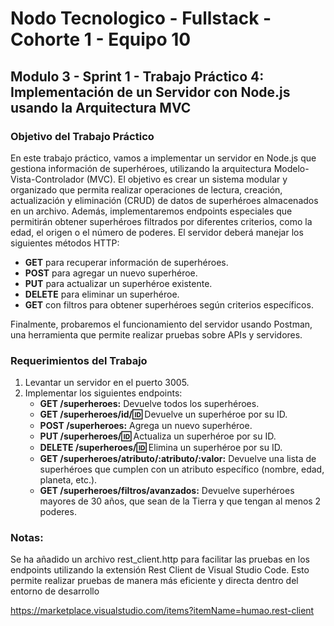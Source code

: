 # Nodo Tecnologico - Fullstack - Cohorte 1 - Equipo 10

## Modulo 3 - Sprint 1 - Trabajo Práctico 4: Implementación de un Servidor con Node.js usando la Arquitectura MVC

### Objetivo del Trabajo Práctico

En este trabajo práctico, vamos a implementar un servidor en Node.js que gestiona información de superhéroes, utilizando la arquitectura Modelo-Vista-Controlador (MVC). El objetivo es crear un sistema modular y organizado que permita realizar operaciones de lectura, creación, actualización y eliminación (CRUD) de datos de superhéroes almacenados en un archivo. Además, implementaremos endpoints especiales que permitirán obtener superhéroes filtrados por diferentes criterios, como la edad, el origen o el número de poderes.
El servidor deberá manejar los siguientes métodos HTTP:

- **GET** para recuperar información de superhéroes.
- **POST** para agregar un nuevo superhéroe.
- **PUT** para actualizar un superhéroe existente.
- **DELETE** para eliminar un superhéroe.
- **GET** con filtros para obtener superhéroes según criterios específicos.

Finalmente, probaremos el funcionamiento del servidor usando Postman, una herramienta que permite realizar pruebas sobre APIs y servidores.

### Requerimientos del Trabajo

1. Levantar un servidor en el puerto 3005.
2. Implementar los siguientes endpoints:
   - **GET /superheroes:** Devuelve todos los superhéroes.
   - **GET /superheroes/id/:id:** Devuelve un superhéroe por su ID.
   - **POST /superheroes:** Agrega un nuevo superhéroe.
   - **PUT /superheroes/:id:** Actualiza un superhéroe por su ID.
   - **DELETE /superheroes/:id:** Elimina un superhéroe por su ID.
   - **GET /superheroes/atributo/:atributo/:valor:** Devuelve una lista de superhéroes que cumplen con un atributo específico (nombre, edad, planeta, etc.).
   - **GET /superheroes/filtros/avanzados:** Devuelve superhéroes mayores de 30 años, que sean de la Tierra y que tengan al menos 2 poderes.

### Notas:

Se ha añadido un archivo rest_client.http para facilitar las pruebas en los endpoints utilizando la extensión Rest Client de Visual Studio Code. Esto permite realizar pruebas de manera más eficiente y directa dentro del entorno de desarrollo

https://marketplace.visualstudio.com/items?itemName=humao.rest-client
